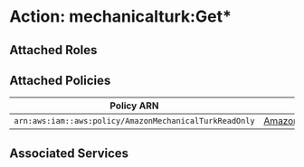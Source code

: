 # Action: mechanicalturk:Get*

## Attached Roles

## Attached Policies

| Policy ARN | Policy Name |
|------------|-------------|
| `arn:aws:iam::aws:policy/AmazonMechanicalTurkReadOnly` | [AmazonMechanicalTurkReadOnly](../policies.md#amazonmechanicalturkreadonly) |

## Associated Services

